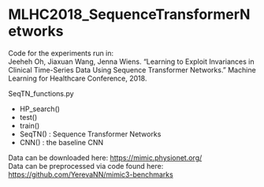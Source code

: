 # MLHC2018_SequenceTransformerNetworks


Code for the experiments run in:  
Jeeheh Oh, Jiaxuan Wang, Jenna Wiens. “Learning to Exploit Invariances in Clinical Time-Series Data Using Sequence Transformer Networks.” Machine Learning for Healthcare Conference, 2018.

SeqTN_functions.py
* HP_search()
* test()
* train()
* SeqTN() : Sequence Transformer Networks
* CNN() : the baseline CNN

Data can be downloaded here: https://mimic.physionet.org/  
Data can be preprocessed via code found here: https://github.com/YerevaNN/mimic3-benchmarks

